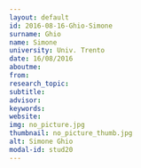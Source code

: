 ```yaml
---
layout: default 
id: 2016-08-16-Ghio-Simone
surname: Ghio
name: Simone
university: Univ. Trento
date: 16/08/2016
aboutme: 
from: 
research_topic: 
subtitle: 
advisor: 
keywords: 
website: 
img: no_picture.jpg
thumbnail: no_picture_thumb.jpg
alt: Simone Ghio
modal-id: stud20
---
```

